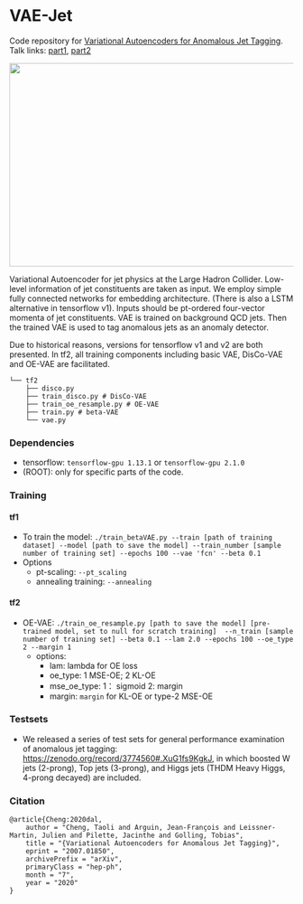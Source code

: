 # VAE-Jet

Code repository for [Variational Autoencoders for Anomalous Jet Tagging](https://arxiv.org/abs/2007.01850).
Talk links: [part1](https://docs.google.com/presentation/d/1t_W5YVQ3GBD0LLw3-wJ96WhtlOJ9sTh9jNY4pGUwl6Q/edit?usp=sharing), [part2](https://docs.google.com/presentation/d/1a8Ej-D2EGTyBdP1xLXqyW4Fz9MLNB3qLd65VW0yAGkc/edit?usp=sharing)

<img src="https://github.com/taolicheng/VAE-Jet/blob/master/figs/VAE_schematic.png" width="700" height="360">

Variational Autoencoder for jet physics at the Large Hadron Collider. Low-level information of jet constituents are taken as input. We employ simple fully connected networks for embedding architecture. (There is also a LSTM alternative in tensorflow v1). Inputs should be pt-ordered four-vector momenta of jet constituents. VAE is trained on background QCD jets. Then the trained VAE is used to tag anomalous jets as an anomaly detector.

Due to historical reasons, versions for tensorflow v1 and v2 are both presented. In tf2, all training components including basic VAE, DisCo-VAE and OE-VAE are facilitated.

```
└── tf2
    ├── disco.py
    ├── train_disco.py # DisCo-VAE
    ├── train_oe_resample.py # OE-VAE
    ├── train.py # beta-VAE
    └── vae.py
```

### Dependencies

* tensorflow: `tensorflow-gpu 1.13.1` or `tensorflow-gpu 2.1.0`
* (ROOT): only for specific parts of the code.

### Training

#### tf1
* To train the model:
`./train_betaVAE.py --train [path of training dataset] --model [path to save the model] --train_number [sample number of training set] --epochs 100 --vae 'fcn' --beta 0.1`
* Options
  * pt-scaling: `--pt_scaling`
  * annealing training: `--annealing`

#### tf2
* OE-VAE:
`./train_oe_resample.py [path to save the model] [pre-trained model, set to null for scratch training]  --n_train [sample number of training set] --beta 0.1 --lam 2.0 --epochs 100 --oe_type 2 --margin 1`
  * options:
     * lam: lambda for OE loss
     * oe_type: 1 MSE-OE; 2 KL-OE
     * mse_oe_type: 1： sigmoid 2: margin
     * margin: `margin` for KL-OE or type-2 MSE-OE

### Testsets

* We released a series of test sets for general performance examination of anomalous jet tagging: https://zenodo.org/record/3774560#.XuG1fs9KgkJ, in which boosted W jets (2-prong), Top jets (3-prong), and Higgs jets (THDM Heavy Higgs, 4-prong decayed) are included.

### Citation

```
@article{Cheng:2020dal,
    author = "Cheng, Taoli and Arguin, Jean-François and Leissner-Martin, Julien and Pilette, Jacinthe and Golling, Tobias",
    title = "{Variational Autoencoders for Anomalous Jet Tagging}",
    eprint = "2007.01850",
    archivePrefix = "arXiv",
    primaryClass = "hep-ph",
    month = "7",
    year = "2020"
}
```

